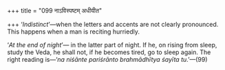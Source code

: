 +++
title = "099 नाऽविस्पष्टम् अधीयीत"

+++
‘*Indistinct*’—when the letters and accents are not clearly pronounced.
This happens when a man is reciting hurriedly.

‘*At the end of night*’— in the latter part of night. If he, on rising
from sleep, study the Veda, he shall not, if he becomes tired, go to
sleep again. The right reading is—‘*na niśānte pariśrānto brahmādhītya
śayīta tu*.’—(99)


